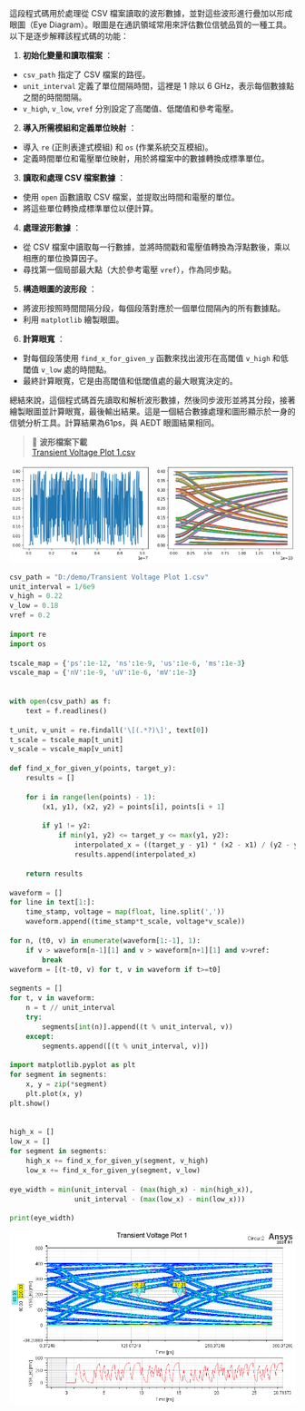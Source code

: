 
這段程式碼用於處理從 CSV 檔案讀取的波形數據，並對這些波形進行疊加以形成眼圖（Eye Diagram）。眼圖是在通訊領域常用來評估數位信號品質的一種工具。以下是逐步解釋該程式碼的功能： 
1. **初始化變量和讀取檔案** ： 
- `csv_path` 指定了 CSV 檔案的路徑。 
- `unit_interval` 定義了單位間隔時間，這裡是 1 除以 6 GHz，表示每個數據點之間的時間間隔。 
- `v_high`, `v_low`, `vref` 分別設定了高閾值、低閾值和參考電壓。 
2. **導入所需模組和定義單位映射** ： 
- 導入 `re` (正則表達式模組) 和 `os` (作業系統交互模組)。
- 定義時間單位和電壓單位映射，用於將檔案中的數據轉換成標準單位。 
3. **讀取和處理 CSV 檔案數據** ： 
- 使用 `open` 函數讀取 CSV 檔案，並提取出時間和電壓的單位。
- 將這些單位轉換成標準單位以便計算。 
4. **處理波形數據** ：
- 從 CSV 檔案中讀取每一行數據，並將時間戳和電壓值轉換為浮點數後，乘以相應的單位換算因子。 
- 尋找第一個局部最大點（大於參考電壓 `vref`），作為同步點。 
5. **構造眼圖的波形段** ：
- 將波形按照時間間隔分段，每個段落對應於一個單位間隔內的所有數據點。 
- 利用 `matplotlib` 繪製眼圖。 
6. **計算眼寬** ： 
- 對每個段落使用 `find_x_for_given_y` 函數來找出波形在高閾值 `v_high` 和低閾值 `v_low` 處的時間點。
- 最終計算眼寬，它是由高閾值和低閾值處的最大眼寬決定的。

總結來說，這個程式碼首先讀取和解析波形數據，然後同步波形並將其分段，接著繪製眼圖並計算眼寬，最後輸出結果。這是一個結合數據處理和圖形顯示於一身的信號分析工具。計算結果為61ps，與 AEDT 眼圖結果相同。

> :link: **波形檔案下載**<br>[Transient Voltage Plot 1.csv](/assets/Transient%20Voltage%20Plot%201.csv)


![Figure 2024-04-23 172056](/assets/Figure%202024-04-23%20172056.png)

```python
csv_path = "D:/demo/Transient Voltage Plot 1.csv"
unit_interval = 1/6e9
v_high = 0.22
v_low = 0.18
vref = 0.2

import re
import os

tscale_map = {'ps':1e-12, 'ns':1e-9, 'us':1e-6, 'ms':1e-3}
vscale_map = {'nV':1e-9, 'uV':1e-6, 'mV':1e-3}


with open(csv_path) as f:
    text = f.readlines()

t_unit, v_unit = re.findall('\[(.*?)\]', text[0])
t_scale = tscale_map[t_unit]
v_scale = vscale_map[v_unit]

def find_x_for_given_y(points, target_y):
    results = []
    
    for i in range(len(points) - 1):
        (x1, y1), (x2, y2) = points[i], points[i + 1]
        
        if y1 != y2:
            if min(y1, y2) <= target_y <= max(y1, y2):
                interpolated_x = ((target_y - y1) * (x2 - x1) / (y2 - y1)) + x1
                results.append(interpolated_x)
    
    return results

waveform = []
for line in text[1:]:
    time_stamp, voltage = map(float, line.split(','))
    waveform.append((time_stamp*t_scale, voltage*v_scale))

for n, (t0, v) in enumerate(waveform[1:-1], 1):
    if v > waveform[n-1][1] and v > waveform[n+1][1] and v>vref:
        break
waveform = [(t-t0, v) for t, v in waveform if t>=t0]

segments = [] 
for t, v in waveform:
    n = t // unit_interval
    try:
        segments[int(n)].append((t % unit_interval, v))
    except:
        segments.append([(t % unit_interval, v)])

import matplotlib.pyplot as plt
for segment in segments:
    x, y = zip(*segment)
    plt.plot(x, y)
plt.show()


high_x = []
low_x = []
for segment in segments:
    high_x += find_x_for_given_y(segment, v_high)
    low_x += find_x_for_given_y(segment, v_low)

eye_width = min(unit_interval - (max(high_x) - min(high_x)),
                unit_interval - (max(low_x) - min(low_x)))

print(eye_width)
```



![2024-04-23_17-23-43](/assets/2024-04-23_17-23-43.png)